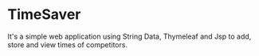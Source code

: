 # TimeSaver

It's a simple web application using String Data, Thymeleaf and Jsp to add, store and view times of competitors.
